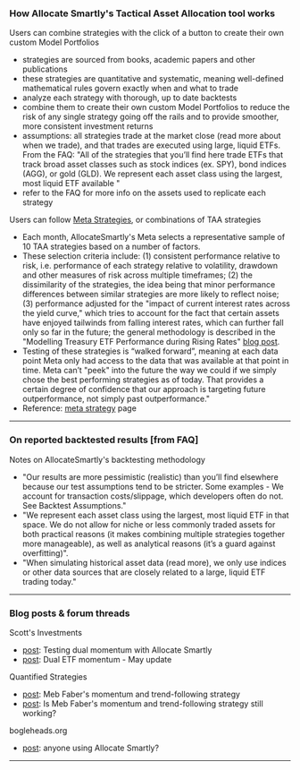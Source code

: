 ### How Allocate Smartly's Tactical Asset Allocation tool works

Users can combine strategies with the click of a button to create their own custom Model Portfolios
- strategies are sourced from books, academic papers and other publications
- these strategies are quantitative and systematic, meaning well-defined mathematical rules govern exactly when and what to trade
- analyze each strategy with thorough, up to date backtests
- combine them to create their own custom Model Portfolios to reduce the risk of any single strategy going off the rails and to provide smoother, more consistent investment returns
- assumptions: all strategies trade at the market close (read more about when we trade), and that trades are executed using large, liquid ETFs. From the FAQ: "All of the strategies that you’ll find here trade ETFs that track broad asset classes such as stock indices (ex. SPY), bond indices (AGG), or gold (GLD). We represent each asset class using the largest, most liquid ETF available "
- refer to the FAQ for more info on the assets used to replicate each strategy

Users can follow [Meta Strategies](https://allocatesmartly.com/meta-strategy-smart-approach-combining-taa-strategies/), or combinations of TAA strategies
- Each month, AllocateSmartly's Meta selects a representative sample of 10 TAA strategies based on a number of factors.
- These selection criteria include: (1) consistent performance relative to risk, i.e. performance of each strategy relative to volatility, drawdown and other measures of risk across multiple timeframes; (2) the dissimilarity of the strategies, the idea being that minor performance differences between similar strategies are more likely to reflect noise; (3) performance adjusted for the "impact of current interest rates across the yield curve," which tries to account for the fact that certain assets have enjoyed tailwinds from falling interest rates, which can further fall only so far in the future; the general methodology is described in the "Modelling Treasury ETF Performance during Rising Rates" [blog post](https://allocatesmartly.com/modelling-treasury-etf-performance-era-rising-rates/).
- Testing of these strategies is “walked forward”, meaning at each data point Meta only had access to the data that was available at that point in time. Meta can’t "peek" into the future the way we could if we simply chose the best performing strategies as of today. That provides a certain degree of confidence that our approach is targeting future outperformance, not simply past outperformance."
- Reference: [meta strategy](https://allocatesmartly.com/advanced-features/) page 

---

### On reported backtested results [from FAQ]

Notes on AllocateSmartly's backtesting methodology
- "Our results are more pessimistic (realistic) than you’ll find elsewhere because our test assumptions tend to be stricter. Some examples - We account for transaction costs/slippage, which developers often do not. See Backtest Assumptions."
- "We represent each asset class using the largest, most liquid ETF in that space. We do not allow for niche or less commonly traded assets for both practical reasons (it makes combining multiple strategies together more manageable), as well as analytical reasons (it’s a guard against overfitting)".
- "When simulating historical asset data (read more), we only use indices or other data sources that are closely related to a large, liquid ETF trading today."

---

### Blog posts & forum threads

Scott's Investments
- [post](https://scottsinvestments.com/2017/05/17/testing-dual-momentum-with-allocatesmartly/): Testing dual momentum with Allocate Smartly
- [post](https://scottsinvestments.com/2016/05/11/dual-etf-momentum-may-update-2/): Dual ETF momentum - May update

Quantified Strategies
- [post](https://quantifiedstrategies.substack.com/p/meb-fabers-momentumtrend-following?s=w): Meb Faber's momentum and trend-following strategy
- [post](https://www.quantifiedstrategies.com/meb-faber-momentum-trend-following-strategy/): Is Meb Faber's momentum and trend-following strategy still working?

bogleheads.org
- [post](https://www.bogleheads.org/forum/viewtopic.php?t=267191): anyone using Allocate Smartly?

---

